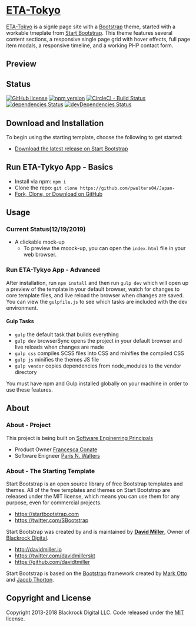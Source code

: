 # [ETA-Tokyo](#)


[ETA-Tokyo](#) is a signle page site with a [Bootstrap](http://getbootstrap.com/) theme, started with a workable tmeplate from [Start Bootstrap](http://startbootstrap.com/). This theme features several content sections, a responsive single page grid with hover effects, full page item modals, a responsive timeline, and a working PHP contact form.

## Preview

## Status

[![GitHub license](https://img.shields.io/badge/license-MIT-blue.svg)](https://raw.githubusercontent.com/BlackrockDigital/startbootstrap-agency/master/LICENSE)
[![npm version](https://img.shields.io/npm/v/startbootstrap-agency.svg)](https://www.npmjs.com/package/startbootstrap-agency)
[![CircleCI - Build Status](https://circleci.com/gh/pwalters04/Japan-/tree/master.svg?style=svg)](https://circleci.com/gh/pwalters04/Japan-/tree/master)
[![dependencies Status](https://david-dm.org/pwalters04/status.svg)](https://david-dm.org/pwalters04)
[![devDependencies Status](https://david-dm.org/BlackrockDigital/startbootstrap-agency/dev-status.svg)](https://david-dm.org/BlackrockDigital/startbootstrap-agency?type=dev)

## Download and Installation

To begin using the starting template, choose the following to get started:
* [Download the latest release on Start Bootstrap](https://startbootstrap.com/template-overviews/agency/)

## Run ETA-Tykyo App - Basics
* Install via npm: `npm i `
* Clone the repo: `git clone https://github.com/pwalters04/Japan-`
* [Fork, Clone, or Download on GitHub](https://github.com/pwalters04/Japan-)

## Usage

### Current Status(12/19/2019)

* A clickable mock-up
    * To preview the moock-up, you can open the `index.html` file in your web browser.

### Run ETA-Tykyo App - Advanced

After installation, run `npm install` and then run `gulp dev` which will open up a preview of the template in your default browser, watch for changes to core template files, and live reload the browser when changes are saved. You can view the `gulpfile.js` to see which tasks are included with the dev environment.

#### Gulp Tasks

- `gulp` the default task that builds everything
- `gulp dev` browserSync opens the project in your default browser and live reloads when changes are made
- `gulp css` compiles SCSS files into CSS and minifies the compiled CSS
- `gulp js` minifies the themes JS file
- `gulp vendor` copies dependencies from node_modules to the vendor directory

You must have npm and Gulp installed globally on your machine in order to use these features.

## About

### About - Project

This project is being built on [Software Enginerring Principals](https://www.ieee.org/membership-catalog/productdetail/showProductDetailPage.html?product=CMYSE700)  

* Product Owner [Francesca Conate](#)
* Software Enigneer [Paris N. Walters](https://www.linkedin.com/in/pariswalters)

### About - The Starting Template

Start Bootstrap is an open source library of free Bootstrap templates and themes. All of the free templates and themes on Start Bootstrap are released under the MIT license, which means you can use them for any purpose, even for commercial projects.

* https://startbootstrap.com
* https://twitter.com/SBootstrap

Start Bootstrap was created by and is maintained by **[David Miller](http://davidmiller.io/)**, Owner of [Blackrock Digital](http://blackrockdigital.io/).

* http://davidmiller.io
* https://twitter.com/davidmillerskt
* https://github.com/davidtmiller

Start Bootstrap is based on the [Bootstrap](http://getbootstrap.com/) framework created by [Mark Otto](https://twitter.com/mdo) and [Jacob Thorton](https://twitter.com/fat).

## Copyright and License

Copyright 2013-2018 Blackrock Digital LLC. Code released under the [MIT](https://github.com/BlackrockDigital/startbootstrap-agency/blob/gh-pages/LICENSE) license.
